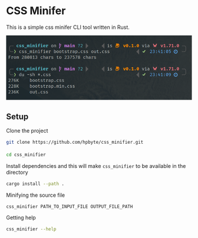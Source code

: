 # CSS Minifer

This is a simple css minifer CLI tool written in Rust.

![Screenshot](./assets/screenshot.png?raw=true "CSS_minifier")

## Setup

Clone the project

```bash
git clone https://github.com/hpbyte/css_minifier.git

cd css_minifier
```

Install dependencies and this will make `css_minifier` to be available in the directory

```bash
cargo install --path .
```

Minifying the source file

```bash
css_minifier PATH_TO_INPUT_FILE OUTPUT_FILE_PATH
```

Getting help

```bash
css_minifier --help
```
